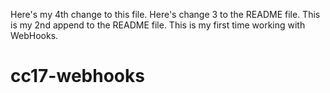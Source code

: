 Here's my 4th change to this file.
Here's change 3 to the README file.
This is my 2nd append to the README file.
This is my first time working with WebHooks.
# cc17-webhooks
